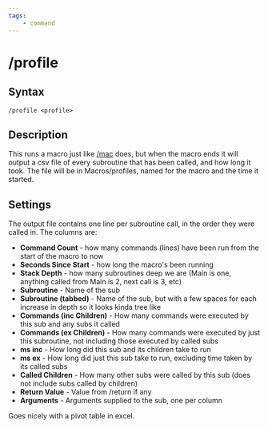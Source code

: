 ```yaml
---
tags:
    - command
---
```

# /profile

## Syntax

```eqcommand
/profile <profile>
```

## Description

This runs a macro just like [/mac](macro.md) does, but when the macro ends it will output a csv file of every subroutine that has been called, and how long it took. The file will be in Macros/profiles, named for the macro and the time it started.

## Settings

The output file contains one line per subroutine call, in the order they were called in. The columns are:


* **Command Count** - how many commands (lines) have been run from the start of the macro to now
* **Seconds Since Start** - how long the macro's been running
* **Stack Depth** - how many subroutines deep we are (Main is one, anything called from Main is 2, next call is 3, etc)
* **Subroutine** - Name of the sub
* **Subroutine (tabbed)** - Name of the sub, but with a few spaces for each increase in depth so it looks kinda tree like
* **Commands (inc Children)** - How many commands were executed by this sub and any subs it called
* **Commands (ex Children)** - How many commands were executed by just this subroutine, not including those executed by called subs
* **ms inc** - How long did this sub and its children take to run
* **ms ex** - How long did just this sub take to run, excluding time taken by its called subs
* **Called Children** - How many other subs were called by this sub (does not include subs called by children)
* **Return Value** - Value from /return if any
* **Arguments** - Arguments supplied to the sub, one per column

Goes nicely with a pivot table in excel.
